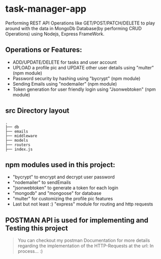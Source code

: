 # task-manager-app
Performing REST API Operations like GET/POST/PATCH/DELETE to play around with the data in MongoDb Database(by performing CRUD Operations) using Nodejs, Express FrameWork.

## Operations or Features:
- ADD/UPDATE/DELETE for tasks and user account
- UPLOAD a profile pic and UPDATE other user details  using "multer"       (npm module)
- Password security by hashing                        using "bycrypt"      (npm module)
- Sending Emails                                      using "nodemailer"   (npm module)
- Token generation for user friendly login            using "Jsonwebtoken" (npm module)

## src Directory layout
    .
    ├── db
    ├── emails
    ├── middleware
    ├── models
    ├── routers
    ├── index.js

## npm modules used in this project:
- "bycrypt" to encrypt and decrypt user password
- "nodemailer" to sendEmails
- "jsonwebtoken" to generate a token for each login
- "mongodb" and "mongoose" for database
- "multer" for customizing the profile pic features
- Last but not least :) "express" module for routing and http requests

## POSTMAN API is used for implementing and Testing this project
> You can checkout my postman Documentation for more details regarding the implementation of the HTTP-Requests at the url: In process...  :)
